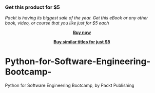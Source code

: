 
### Get this product for $5

<i>Packt is having its biggest sale of the year. Get this eBook or any other book, video, or course that you like just for $5 each</i>


<b><p align='center'>[Buy now](https://packt.link/9781804617205)</p></b>


<b><p align='center'>[Buy similar titles for just $5](https://subscription.packtpub.com/search)</p></b>


# Python-for-Software-Engineering-Bootcamp-
Python for Software Engineering Bootcamp, by Packt Publishing
